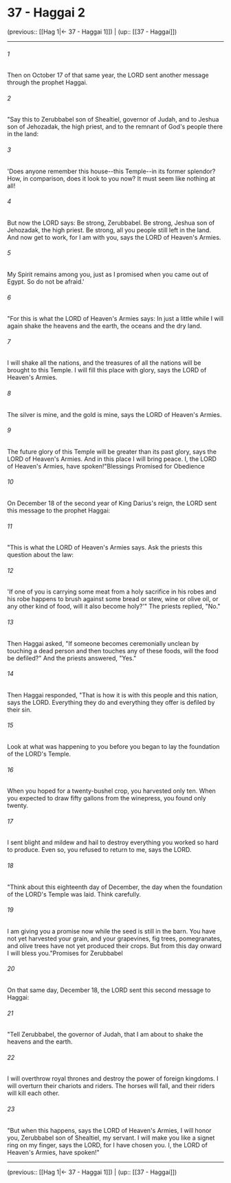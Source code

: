 # 37 - Haggai 2

(previous:: [[Hag 1|← 37 - Haggai 1]]) | (up:: [[37 - Haggai]])

***


###### 1 
Then on October 17 of that same year, the LORD sent another message through the prophet Haggai. 

###### 2 
"Say this to Zerubbabel son of Shealtiel, governor of Judah, and to Jeshua son of Jehozadak, the high priest, and to the remnant of God's people there in the land: 

###### 3 
'Does anyone remember this house--this Temple--in its former splendor? How, in comparison, does it look to you now? It must seem like nothing at all! 

###### 4 
But now the LORD says: Be strong, Zerubbabel. Be strong, Jeshua son of Jehozadak, the high priest. Be strong, all you people still left in the land. And now get to work, for I am with you, says the LORD of Heaven's Armies. 

###### 5 
My Spirit remains among you, just as I promised when you came out of Egypt. So do not be afraid.' 

###### 6 
"For this is what the LORD of Heaven's Armies says: In just a little while I will again shake the heavens and the earth, the oceans and the dry land. 

###### 7 
I will shake all the nations, and the treasures of all the nations will be brought to this Temple. I will fill this place with glory, says the LORD of Heaven's Armies. 

###### 8 
The silver is mine, and the gold is mine, says the LORD of Heaven's Armies. 

###### 9 
The future glory of this Temple will be greater than its past glory, says the LORD of Heaven's Armies. And in this place I will bring peace. I, the LORD of Heaven's Armies, have spoken!"Blessings Promised for Obedience 

###### 10 
On December 18 of the second year of King Darius's reign, the LORD sent this message to the prophet Haggai: 

###### 11 
"This is what the LORD of Heaven's Armies says. Ask the priests this question about the law: 

###### 12 
'If one of you is carrying some meat from a holy sacrifice in his robes and his robe happens to brush against some bread or stew, wine or olive oil, or any other kind of food, will it also become holy?'" The priests replied, "No." 

###### 13 
Then Haggai asked, "If someone becomes ceremonially unclean by touching a dead person and then touches any of these foods, will the food be defiled?" And the priests answered, "Yes." 

###### 14 
Then Haggai responded, "That is how it is with this people and this nation, says the LORD. Everything they do and everything they offer is defiled by their sin. 

###### 15 
Look at what was happening to you before you began to lay the foundation of the LORD's Temple. 

###### 16 
When you hoped for a twenty-bushel crop, you harvested only ten. When you expected to draw fifty gallons from the winepress, you found only twenty. 

###### 17 
I sent blight and mildew and hail to destroy everything you worked so hard to produce. Even so, you refused to return to me, says the LORD. 

###### 18 
"Think about this eighteenth day of December, the day when the foundation of the LORD's Temple was laid. Think carefully. 

###### 19 
I am giving you a promise now while the seed is still in the barn. You have not yet harvested your grain, and your grapevines, fig trees, pomegranates, and olive trees have not yet produced their crops. But from this day onward I will bless you."Promises for Zerubbabel 

###### 20 
On that same day, December 18, the LORD sent this second message to Haggai: 

###### 21 
"Tell Zerubbabel, the governor of Judah, that I am about to shake the heavens and the earth. 

###### 22 
I will overthrow royal thrones and destroy the power of foreign kingdoms. I will overturn their chariots and riders. The horses will fall, and their riders will kill each other. 

###### 23 
"But when this happens, says the LORD of Heaven's Armies, I will honor you, Zerubbabel son of Shealtiel, my servant. I will make you like a signet ring on my finger, says the LORD, for I have chosen you. I, the LORD of Heaven's Armies, have spoken!"

***

(previous:: [[Hag 1|← 37 - Haggai 1]]) | (up:: [[37 - Haggai]])
